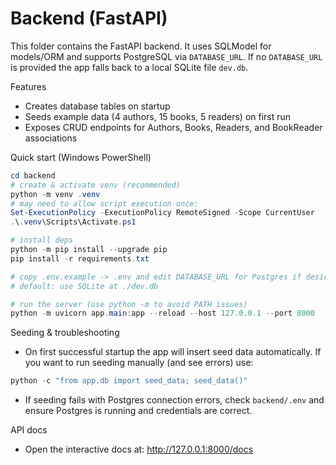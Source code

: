 # Backend (FastAPI)

This folder contains the FastAPI backend. It uses SQLModel for models/ORM and supports PostgreSQL via `DATABASE_URL`. If no `DATABASE_URL` is provided the app falls back to a local SQLite file `dev.db`.

Features

- Creates database tables on startup
- Seeds example data (4 authors, 15 books, 5 readers) on first run
- Exposes CRUD endpoints for Authors, Books, Readers, and BookReader associations

Quick start (Windows PowerShell)

```powershell
cd backend
# create & activate venv (recommended)
python -m venv .venv
# may need to allow script execution once:
Set-ExecutionPolicy -ExecutionPolicy RemoteSigned -Scope CurrentUser
.\.venv\Scripts\Activate.ps1

# install deps
python -m pip install --upgrade pip
pip install -r requirements.txt

# copy .env.example -> .env and edit DATABASE_URL for Postgres if desired
# default: use SQLite at ./dev.db

# run the server (use python -m to avoid PATH issues)
python -m uvicorn app.main:app --reload --host 127.0.0.1 --port 8000
```

Seeding & troubleshooting

- On first successful startup the app will insert seed data automatically. If you want to run seeding manually (and see errors) use:

```powershell
python -c "from app.db import seed_data; seed_data()"
```

- If seeding fails with Postgres connection errors, check `backend/.env` and ensure Postgres is running and credentials are correct.

API docs

- Open the interactive docs at: http://127.0.0.1:8000/docs
